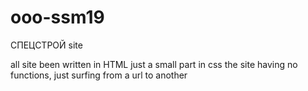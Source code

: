 # ooo-ssm19
СПЕЦСТРОЙ site

all site been written in HTML just a small part in css
the site having no functions, just surfing from a url to another 

